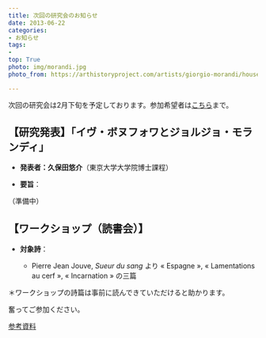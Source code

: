 ```yaml
---
title: 次回の研究会のお知らせ
date: 2013-06-22
categories:
- お知らせ
tags: 
- 
top: True
photo: img/morandi.jpg
photo_from: https://arthistoryproject.com/artists/giorgio-morandi/houses-of-campiaro-in-grizzana

---
```


次回の研究会は2月下旬を予定しております。参加希望者は[こちら](/contact/)まで。

## 【研究発表】「イヴ・ボヌフォワとジョルジョ・モランディ」

- **発表者：久保田悠介**（東京大学大学院博士課程）

<!--more-->

- **要旨**：

（準備中）

## 【ワークショップ（読書会）】


- **対象詩**：

	- Pierre Jean Jouve, *Sueur du sang* より « Espagne », « Lamentations au cerf », « Incarnation » の三篇

＊ワークショップの詩篇は事前に読んできていただけると助かります。

奮ってご参加ください。

[参考資料]()
